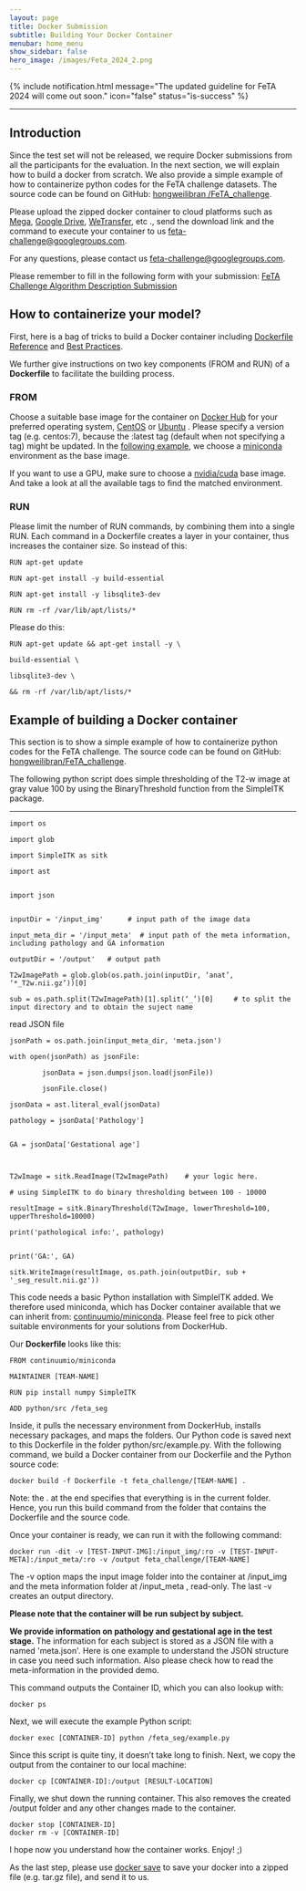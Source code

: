 ```yaml
---
layout: page
title: Docker Submission
subtitle: Building Your Docker Container
menubar: home_menu
show_sidebar: false
hero_image: /images/Feta_2024_2.png
---
```


{% include notification.html
message="The updated guideline for FeTA 2024 will come out soon."
icon="false"
status="is-success" %}
***

## Introduction 
Since the test set will not be released, we require Docker submissions from all the participants for the evaluation.
In the next section, we will explain how to build a docker from scratch. We also provide a simple example of how to
 containerize python codes for the FeTA challenge datasets.  The source code can be found on GitHub: [hongweilibran
 /FeTA_challenge](https://github.com/hongweilibran/FeTA_challenge).  

Please upload the zipped docker container to cloud platforms such as [Mega](https://mega.io/zh-hans/), [Google Drive](https://www.google.com/drive/), [WeTransfer](https://wetransfer.com/), etc
., send the
 download link and the command to execute your container to us [feta-challenge@googlegroups.com](mailto:feta-challenge@googlegroups.com). 

For any questions, please contact us [feta-challenge@googlegroups.com](mailto:feta-challenge@googlegroups.com). 

Please remember to fill in the following form with your submission: [FeTA Challenge Algorithm Description Submission](https://www.synapse.org/Portal/filehandle?ownerId=syn25649159&ownerType=ENTITY&fileName=Algorithm_submission_instructions.docx&preview=false&wikiId=610007)



## How to containerize your model? 
First, here is a bag of tricks to build a Docker container including [Dockerfile Reference](https://docs.docker.com/engine/reference/builder/) and [Best Practices](https://docs.docker.com/develop/develop-images/dockerfile_best-practices/). 

We further give instructions on two key components (FROM and RUN) of a **Dockerfile** to facilitate the building process. 



### FROM

Choose a suitable base image for the container on [Docker Hub](https://hub.docker.com/) for your preferred operating system, [CentOS](https://hub.docker.com/_/centos/) or
 [Ubuntu](https://hub.docker.com/_/ubuntu/)
. Please specify a version tag (e.g. centos:7), because the :latest tag (default when not specifying a tag) might be
 updated. In the [following example](https://github.com/hongweilibran/FeTA_challenge), we choose a [miniconda](https://hub.docker.com/r/continuumio/miniconda) environment as the base image. 

If you want to use a GPU, make sure to choose a [nvidia/cuda](https://hub.docker.com/r/nvidia/cuda/) base image. And take a look at all the available tags
 to find the matched environment.



### RUN

Please limit the number of RUN commands, by combining them into a single RUN. Each command in a Dockerfile creates a layer in your container, thus increases the container size. So instead of this: 


    RUN apt-get update
    
    RUN apt-get install -y build-essential  
    
    RUN apt-get install -y libsqlite3-dev  
    
    RUN rm -rf /var/lib/apt/lists/* 


Please do this: 

    RUN apt-get update && apt-get install -y \

    build-essential \ 

    libsqlite3-dev \ 

    && rm -rf /var/lib/apt/lists/* 


## Example of building a Docker container
This section is to show a simple example of how to containerize python codes for the FeTA challenge. The source code can be found on GitHub: [hongweilibran/FeTA_challenge](https://github.com/hongweilibran/FeTA_challenge). 

The following python script does simple thresholding of the T2-w image at gray value 100 by using the BinaryThreshold function from the SimpleITK package. 
***

    import os
    
    import glob
    
    import SimpleITK as sitk
    
    import ast
    
    
    import json


    inputDir = '/input_img'      # input path of the image data
    
    input_meta_dir = '/input_meta'  # input path of the meta information, including pathology and GA information 
    
    outputDir = '/output'   # output path
    
    T2wImagePath = glob.glob(os.path.join(inputDir, ‘anat’, ‘*_T2w.nii.gz’))[0]
    
    sub = os.path.split(T2wImagePath)[1].split(‘_’)[0]     # to split the input directory and to obtain the suject name

read JSON file

    jsonPath = os.path.join(input_meta_dir, 'meta.json')
    
    with open(jsonPath) as jsonFile:
    
            jsonData = json.dumps(json.load(jsonFile))
    
            jsonFile.close()
    
    jsonData = ast.literal_eval(jsonData)
    
    pathology = jsonData['Pathology']
    
    
    GA = jsonData['Gestational age']



    T2wImage = sitk.ReadImage(T2wImagePath)    # your logic here.  
    
    # using SimpleITK to do binary thresholding between 100 - 10000
    
    resultImage = sitk.BinaryThreshold(T2wImage, lowerThreshold=100, upperThreshold=10000) 
    
    print('pathological info:', pathology)
    
    
    print('GA:', GA)
    
    sitk.WriteImage(resultImage, os.path.join(outputDir, sub + '_seg_result.nii.gz'))

This code needs a basic Python installation with SimpleITK added. We therefore used miniconda, which has Docker
 container available that we can inherit from: [continuumio/miniconda](https://hub.docker.com/r/continuumio/miniconda). Please feel free to pick other suitable
  environments for your solutions from DockerHub. 



Our **Dockerfile** looks like this: 


    FROM continuumio/miniconda
    
    MAINTAINER [TEAM-NAME]
    
    RUN pip install numpy SimpleITK
    
    ADD python/src /feta_seg


Inside, it pulls the necessary environment from DockerHub, installs necessary packages, and maps the folders.  Our Python code is saved next to this Dockerfile in the folder python/src/example.py. With the following command, we build a Docker container from our Dockerfile and the Python source code:

    docker build -f Dockerfile -t feta_challenge/[TEAM-NAME] . 

Note: the . at the end specifies that everything is in the current folder. Hence, you run this build command from the folder that contains the Dockerfile and the source code. 



Once your container is ready, we can run it with the following command:


    docker run -dit -v [TEST-INPUT-IMG]:/input_img/:ro -v [TEST-INPUT-META]:/input_meta/:ro -v /output feta_challenge/[TEAM-NAME] 

The -v option maps the input image folder into the container at /input_img and the meta information folder at /input_meta , read-only. The last -v creates an output directory.

**Please note that the container will be run subject by subject.** 

**We provide information on pathology and gestational age in the test stage.**  The information for each subject is stored as a JSON file with a named 'meta.json'.  Here is one example to understand the JSON structure in case you need such information.  Also please check how to read the meta-information in the provided demo. 

This command outputs the Container ID, which you can also lookup with:

    docker ps



Next, we will execute the example Python script:

    docker exec [CONTAINER-ID] python /feta_seg/example.py

Since this script is quite tiny, it doesn’t take long to finish. Next, we copy the output from the container to our local machine:

    docker cp [CONTAINER-ID]:/output [RESULT-LOCATION]



Finally, we shut down the running container. This also removes the created /output folder and any other changes made to the container.

    docker stop [CONTAINER-ID]
    docker rm -v [CONTAINER-ID]

I hope now you understand how the container works. Enjoy! ;)

As the last step, please use [docker save](https://docs.docker.com/engine/reference/commandline/save/) to save your docker into a zipped file (e.g. tar.gz file), and send it to
 us. 